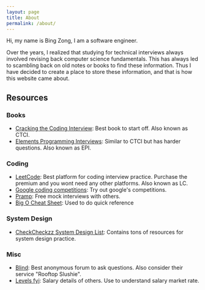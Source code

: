 ```yaml
---
layout: page
title: About
permalink: /about/
---
```


Hi, my name is Bing Zong, I am a software engineer. 

Over the years, I realized that studying for technical interviews always involved revising back computer science fundamentals. This has always led to scambling back on old notes or books to find these information. Thus I have decided to create a place to store these information, and that is how this website came about.  

## Resources
### Books
- [Cracking the Coding Interview](https://www.crackingthecodinginterview.com/): Best book to start off. Also known as CTCI.
- [Elements Programming Interviews](https://www.amazon.com/Elements-Programming-Interviews-Insiders-Guide/dp/1479274836): Similar to CTCI but has harder questions. Also known as EPI.

### Coding
- [LeetCode](https://leetcode.com/): Best platform for coding interview practice. Purchase the premium and you wont need any other platforms. Also known as LC.
- [Google coding competitions](https://codingcompetitions.withgoogle.com/): Try out google's competitions.
- [Pramp](https://www.pramp.com/#/): Free mock interviews with others.
- [Big O Cheat Sheet](https://www.bigocheatsheet.com/): Used to do quick reference

### System Design
- [CheckCheckzz System Design List](https://github.com/checkcheckzz/system-design-interview): Contains tons of resources for system design practice.

### Misc
- [Blind](https://www.teamblind.com/): Best anonymous forum to ask questions. Also consider their service "Rooftop Slushie". 
- [Levels fyi](https://www.levels.fyi/): Salary details of others. Use to understand salary market rate. 